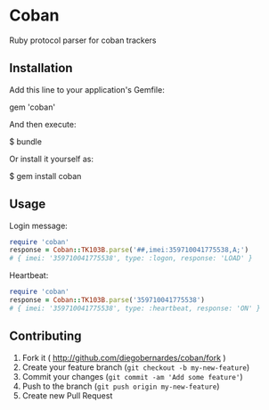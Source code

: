 # Coban

Ruby protocol parser for coban trackers

## Installation

Add this line to your application's Gemfile:

  gem 'coban'

And then execute:

  $ bundle

Or install it yourself as:

  $ gem install coban

## Usage

  Login message:
  ```ruby
  require 'coban'
  response = Coban::TK103B.parse('##,imei:359710041775538,A;')
  # { imei: '359710041775538', type: :logon, response: 'LOAD' }
  ```

  Heartbeat:
  ```ruby
  require 'coban'
  response = Coban::TK103B.parse('359710041775538')
  # { imei: '359710041775538', type: :heartbeat, response: 'ON' }
  ```  

## Contributing

1. Fork it ( http://github.com/diegobernardes/coban/fork )
2. Create your feature branch (`git checkout -b my-new-feature`)
3. Commit your changes (`git commit -am 'Add some feature'`)
4. Push to the branch (`git push origin my-new-feature`)
5. Create new Pull Request
